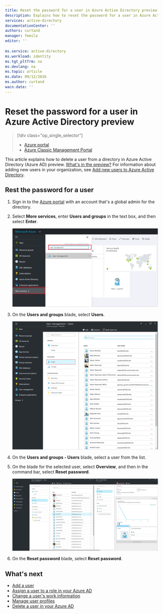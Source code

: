 ```yaml
---
title: Reset the password for a user in Azure Active Directory preview | Azure
description: Explains how to reset the password for a user in Azure Active Directory
services: active-directory
documentationCenter: ''
authors: curtand
manager: femila
editor: ''

ms.service: active-directory
ms.workload: identity
ms.tgt_pltfrm: na
ms.devlang: na
ms.topic: article
ms.date: 09/12/2016
ms.author: curtand
wacn.date: ''
---
```


# Reset the password for a user in Azure Active Directory preview

> [!div class="op_single_selector"]
>- [Azure portal](./active-directory-users-reset-password-azure-portal.md)
>- [Azure Classic Management Portal](./active-directory-create-users-reset-password.md)

This article explains how to delete a user from a directory in Azure Active Directory (Azure AD) preview. [What's in the preview?](./active-directory-preview-explainer.md) For information about adding new users in your organization, see [Add new users to Azure Active Directory](./active-directory-users-create-azure-portal.md).

## Rest the password for a user

1.  Sign in to the [Azure portal](https://portal.azure.cn) with an account that's a global admin for the directory.

2.  Select **More services**, enter **Users and groups** in the text box, and then select **Enter**.

    ![Opening user management](./media/active-directory-users-reset-password-azure-portal/create-users-user-management.png)

3.  On the **Users and groups** blade, select **Users**.

    ![Opening the Users blade](./media/active-directory-users-reset-password-azure-portal/create-users-open-users-blade.png)

4. On the **Users and groups - Users** blade, select a user from the list.

5. On the blade for the selected user, select **Overview**, and then in the command bar, select **Reset password**.

    ![Selecting the Reset password command](./media/active-directory-users-reset-password-azure-portal/create-users-reset-password-command.png)

6. On the **Reset password** blade, select **Reset password**.

## What's next

- [Add a user](./active-directory-users-create-azure-portal.md)
- [Assign a user to a role in your Azure AD](./active-directory-users-assign-role-azure-portal.md)
- [Change a user's work information](./active-directory-users-work-info-azure-portal.md)
- [Manage user profiles](./active-directory-users-profile-azure-portal.md)
- [Delete a user in your Azure AD](./active-directory-users-delete-user-azure-portal.md)